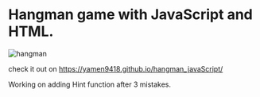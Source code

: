 # Hangman game with JavaScript and HTML. 

![hangman](https://user-images.githubusercontent.com/65445812/146685734-a39fced3-a825-42d9-a71f-c13209de1321.png)

check it out on https://yamen9418.github.io/hangman_javaScript/

Working on adding Hint function after 3 mistakes. 
